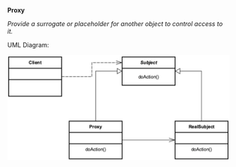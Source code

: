 **Proxy**

_Provide a surrogate or placeholder for another object to control access to it._

UML Diagram:

![UML Diagram](proxy_uml.png)